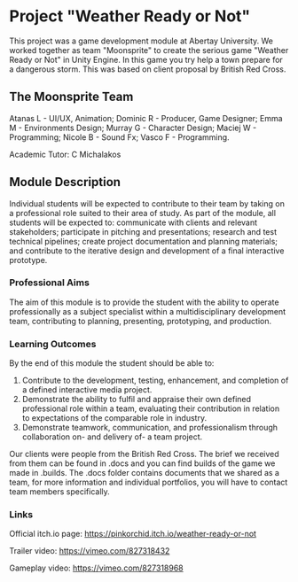 # Project "Weather Ready or Not"
This project was a game development module at Abertay University. We worked together as team "Moonsprite" to create the serious game "Weather Ready or Not" in Unity Engine. In this game you try help a town prepare for a dangerous storm. This was based on client proposal by British Red Cross.


## The Moonsprite Team
Atanas L - UI/UX, Animation; Dominic R - Producer, Game Designer; Emma M - Environments Design; Murray G - Character Design; Maciej W - Programming; Nicole B - Sound Fx; Vasco F - Programming.

Academic Tutor: C Michalakos

## Module Description
Individual students will be expected to contribute to their team by taking on a professional role suited to their area of study. As part of the module, all students will be expected to: communicate with clients and relevant stakeholders; participate in pitching and presentations; research and test technical pipelines; create project documentation and planning materials; and contribute to the iterative design and development of a final interactive prototype.

### Professional Aims
The aim of this module is to provide the student with the ability to operate professionally as a subject specialist within a multidisciplinary development team, contributing to planning, presenting, prototyping, and production.

### Learning Outcomes
By the end of this module the student should be able to:

1. Contribute to the development, testing, enhancement, and completion of a defined interactive media project.
2. Demonstrate the ability to fulfil and appraise their own defined professional role within a team, evaluating their contribution in relation to expectations of the comparable role in industry.
3. Demonstrate teamwork, communication, and professionalism through collaboration on- and delivery of- a team project.

Our clients were people from the British Red Cross. The brief we received from them can be found in .docs and you can find builds of the game we made in .builds. The .docs folder contains documents that we shared as a team, for more information and individual portfolios, you will have to contact team members specifically.

### Links
Official itch.io page: https://pinkorchid.itch.io/weather-ready-or-not

Trailer video: https://vimeo.com/827318432

Gameplay video: https://vimeo.com/827318968
